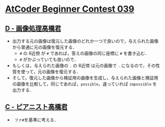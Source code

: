 # [AtCoder Beginner Contest 039](https://atcoder.jp/contests/abc039/tasks)

## [D - 画像処理高橋君](https://atcoder.jp/contests/abc039/tasks/abc039_d)
- 出力する元の画像は復元した画像のどれか一つで良いので，与えられた画像から普通に元の画像を復元する．
	- `#` の 8近傍 が `#` であれば，答えの画像の同じ座標に `#` を書き込む．
	- `#` がかぶっていても良いので．
- もしくは，与えられた画像の `.` の 8近傍 は元の画像で `.` になるので，その性質を使って，元の画像を復元する．
- そして，復元した画像から検証用の画像を生成し，与えられた画像と検証用の画像を比較して，同じであれば，`possible`，違っていれば `impossible` を出力する．

## [C - ピアニスト高橋君](https://atcoder.jp/contests/abc039/tasks/abc039_c)
- ` ファ#`を基準に考える．
